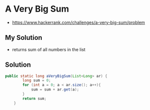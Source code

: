 # A Very Big Sum

- <https://www.hackerrank.com/challenges/a-very-big-sum/problem>

## My Solution

- returns sum of all numbers in the list

## Solution

```java
public static long aVeryBigSum(List<Long> ar) {
        long sum = 0;
        for (int a = 0; a < ar.size(); a++){
            sum = sum + ar.get(a);
        }
        return sum;
    }
```